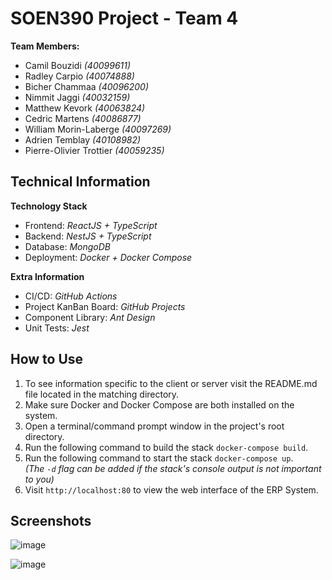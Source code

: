 # SOEN390 Project - Team 4

**Team Members:**
- Camil Bouzidi *(40099611)* 
- Radley Carpio *(40074888)*  
- Bicher Chammaa *(40096200)*
- Nimmit Jaggi *(40032159)*
- Matthew Kevork *(40063824)* 
- Cedric Martens *(40086877)* 
- William Morin-Laberge *(40097269)* 
- Adrien Temblay *(40108982)* 
- Pierre-Olivier Trottier *(40059235)* 

## Technical Information

**Technology Stack**
- Frontend: *ReactJS + TypeScript*
- Backend: *NestJS + TypeScript*
- Database: *MongoDB*
- Deployment: *Docker + Docker Compose*

**Extra Information**
- CI/CD: *GitHub Actions*
- Project KanBan Board: *GitHub Projects*
- Component Library: *Ant Design*
- Unit Tests: *Jest*

## How to Use

1) To see information specific to the client or server visit the README.md file located in the matching directory.
1) Make sure Docker and Docker Compose are both installed on the system.
1) Open a terminal/command prompt window in the project's root directory.
1) Run the following command to build the stack `docker-compose build`.
1) Run the following command to start the stack `docker-compose up`.<br>*(The `-d` flag can be added if the stack's console output is not important to you)*
1) Visit `http://localhost:80` to view the web interface of the ERP System.

## Screenshots

![image](https://user-images.githubusercontent.com/41876093/114652418-d31e7600-9cb3-11eb-8c6e-c796abbea64e.png)

![image](https://user-images.githubusercontent.com/41876093/114652372-c00ba600-9cb3-11eb-96eb-6fd32f1557cb.png)
